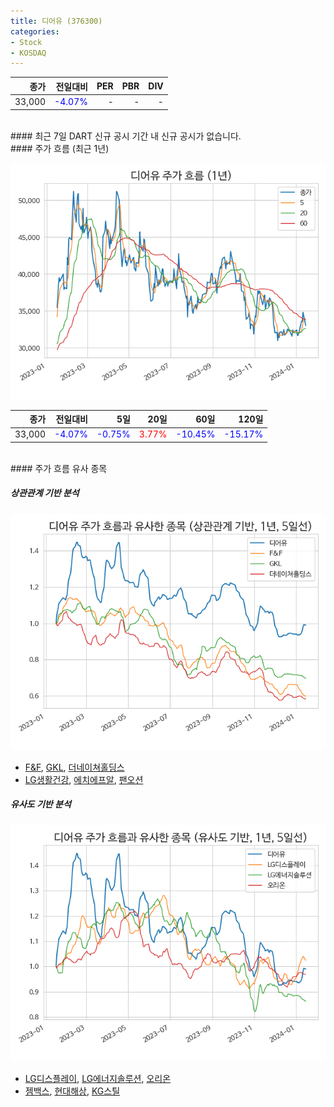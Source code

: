 ```yaml
---
title: 디어유 (376300)
categories:
- Stock
- KOSDAQ
---
```


|종가|전일대비|PER|PBR|DIV|
|---:|-------:|--:|--:|--:|
|33,000|<span style="color: blue">-4.07%</span>|-|-|-|

<!-- more -->

<br>
#### 최근 7일 DART 신규 공시
기간 내 신규 공시가 없습니다.

<br>
#### 주가 흐름 (최근 1년)

![376300](/assets/images/stock/376300.png)

|종가|전일대비|5일|20일|60일|120일|
|---:|-------:|--:|---:|---:|----:|
|33,000|<span style="color: blue">-4.07%</span>|<span style="color: blue">-0.75%</span>|<span style="color: red">3.77%</span>|<span style="color: blue">-10.45%</span>|<span style="color: blue">-15.17%</span>|

<br>
#### 주가 흐름 유사 종목

##### 상관관계 기반 분석

![376300](/assets/images/stock/376300_corr.png)
- [F&F](/383220/), [GKL](/114090/), [더네이쳐홀딩스](/298540/)
- [LG생활건강](/051900/), [에치에프알](/230240/), [팬오션](/028670/)

##### 유사도 기반 분석

![376300](/assets/images/stock/376300_sim.png)
- [LG디스플레이](/034220/), [LG에너지솔루션](/373220/), [오리온](/271560/)
- [젬백스](/082270/), [현대해상](/001450/), [KG스틸](/016380/)